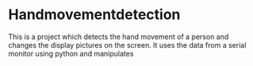 # Handmovementdetection
This is a project which detects the hand movement of a person and changes the display pictures on the screen. It uses the data from a serial monitor using python and manipulates
